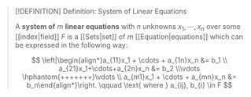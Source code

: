 >[!DEFINITION] Definition: System of Linear Equations
>
>A **system of** $m$ **linear equations** with $n$ unknowns $x_1, \cdots, x_n$ over some [[index|field]] $F$ is a [[Sets|set]] of $m$ [[Equation|equations]] which can be expressed in the following way:
>
>$$
>\left|\begin{align*}a_{11}x_1 + \cdots + a_{1n}x_n &= b_1 \\ a_{21}x_1+\cdots+a_{2n}x_n &= b_2 \\\vdots \hphantom{+++++++}\vdots \\ a_{m1}x_1 + \cdots + a_{mn}x_n &= b_n\end{align*}\right. \qquad \text{ where } a_{ij}, b_{i} \in F
>$$
>